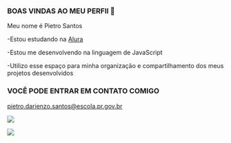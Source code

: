 ### BOAS VINDAS AO MEU PERFIl 🏈
 
 Meu nome é Pietro Santos  

-Estou estudando na [Alura](https://www.alura.com.br) 
 
 -Estou me desenvolvendo na linguagem de JavaScript  

  -Utilizo esse espaço para minha organização e compartilhamento dos meus projetos desenvolvidos 

   ### VOCÊ PODE ENTRAR EM CONTATO COMIGO  

    
pietro.darienzo.santos@escola.pr.gov.br 
    



![](https://media1.tenor.com/m/k8dABFa0hHMAAAAC/stu-thumbs-down.gif) 



![](https://media.tenor.com/AFXsJbiIAvwAAAAi/stu-stu-brawl-stars.gif) 

